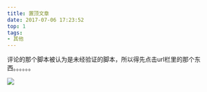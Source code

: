 ```yaml
---
title: 置顶文章 
date: 2017-07-06 17:23:52
top: 1
tags:
- 其他
---
```


评论的那个脚本被认为是未经验证的脚本，所以得先点击url栏里的那个东西。。。。。。

![](http://oklbfi1yj.bkt.clouddn.com/hexo%E7%BD%AE%E9%A1%B6%E6%96%87%E7%AB%A0/1.PNG)